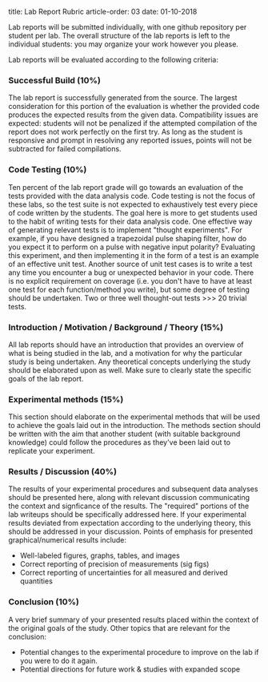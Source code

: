 title: Lab Report Rubric
article-order: 03
date: 01-10-2018

Lab reports will be submitted individually, with one github repository per
student per lab.
The overall structure of the lab reports is left to the individual students:
you may organize your work however you please.

Lab reports will be evaluated according to the following criteria:

### Successful Build (10%)

The lab report is successfully generated from the source.
The largest consideration for this portion of the evaluation is whether the
provided code produces the expected results from the given data.
Compatibility issues are expected: students will not be penalized if the
attempted compilation of the report does not work perfectly on the first try.
As long as the student is responsive and prompt in resolving any reported
issues, points will not be subtracted for failed compilations.

### Code Testing (10%)

Ten percent of the lab report grade will go towards an evaluation of the tests 
provided with the data analysis code.
Code testing is not the focus of these labs, so the test suite is not 
expected to exhaustively test every piece of code written by the students.
The goal here is more to get students used to the habit of writing tests for
their data analysis code.
One effective way of generating relevant tests is to implement "thought
experiments".
For example, if you have designed a trapezoidal pulse shaping filter, how do
you expect it to perform on a pulse with negative input polarity?
Evaluating this experiment, and then implementing it in the form of a test is
an example of an effective unit test.
Another source of unit test cases is to write a test any time you encounter a
bug or unexpected behavior in your code.
There is no explicit requirement on coverage (i.e. you don't have to have at
least one test for each function/method you write), but some degree of testing
should be undertaken.
Two or three well thought-out tests >>> 20 trivial tests.

### Introduction / Motivation / Background / Theory (15%)

All lab reports should have an introduction that provides an overview of
what is being studied in the lab, and a motivation for why the particular 
study is being undertaken.
Any theoretical concepts underlying the study should be elaborated upon as 
well.
Make sure to clearly state the specific goals of the lab report.

### Experimental methods (15%)

This section should elaborate on the experimental methods that will be used
to achieve the goals laid out in the introduction.
The methods section should be written with the aim that another student 
(with suitable background knowledge) could follow the procedures as they've
been laid out to replicate your experiment.

### Results / Discussion (40%)

The results of your experimental procedures and subsequent data analyses
should be presented here, along with relevant discussion communicating the
context and signficance of the results.
The "required" portions of the lab writeups should be specifically addressed
here.
If your experimental results deviated from expectation according to the
underlying theory, this should be addressed in your discussion.
Points of emphasis for presented graphical/numerical results include:

 - Well-labeled figures, graphs, tables, and images
 - Correct reporting of precision of measurements (sig figs)
 - Correct reporting of uncertainties for all measured and derived quantities

### Conclusion (10%)

A very brief summary of your presented results placed within the context of the
original goals of the study.
Other topics that are relevant for the conclusion:

 - Potential changes to the experimental procedure to improve on the lab if
   you were to do it again.
 - Potential directions for future work & studies with expanded scope

